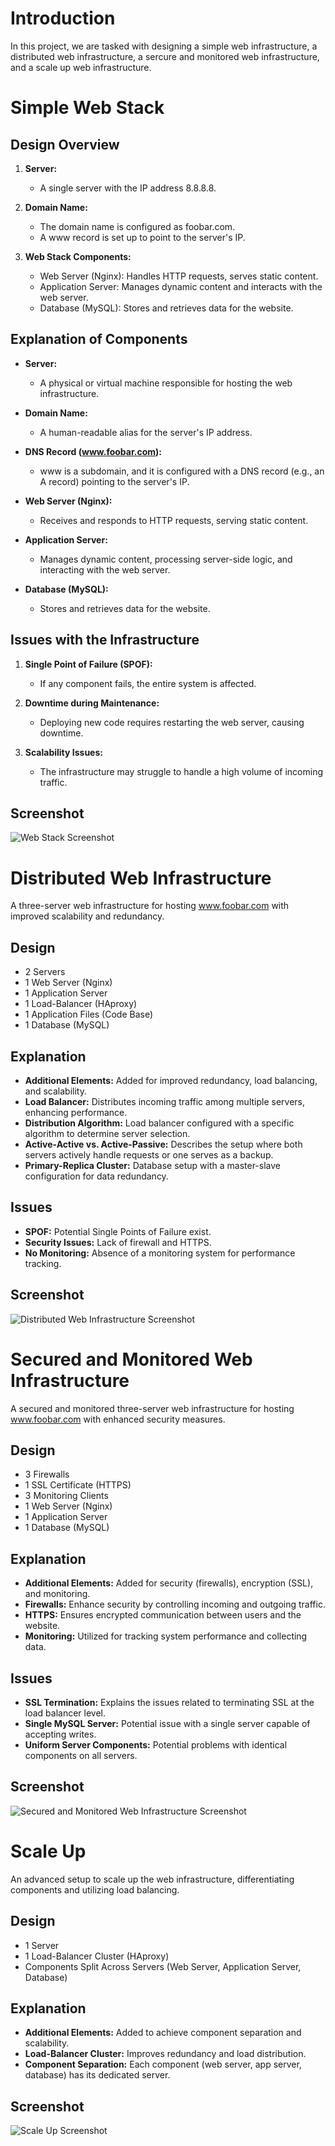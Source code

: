 # Introduction
In this project, we are tasked with designing a simple web infrastructure, a distributed web infrastructure, a sercure and monitored web infrastructure, and a scale up web infrastructure.

# Simple Web Stack

## Design Overview

1. **Server:**
   - A single server with the IP address 8.8.8.8.

2. **Domain Name:**
   - The domain name is configured as foobar.com.
   - A www record is set up to point to the server's IP.

3. **Web Stack Components:**
   - Web Server (Nginx): Handles HTTP requests, serves static content.
   - Application Server: Manages dynamic content and interacts with the web server.
   - Database (MySQL): Stores and retrieves data for the website.

## Explanation of Components

- **Server:**
  - A physical or virtual machine responsible for hosting the web infrastructure.

- **Domain Name:**
  - A human-readable alias for the server's IP address.

- **DNS Record (www.foobar.com):**
  - www is a subdomain, and it is configured with a DNS record (e.g., an A record) pointing to the server's IP.

- **Web Server (Nginx):**
  - Receives and responds to HTTP requests, serving static content.

- **Application Server:**
  - Manages dynamic content, processing server-side logic, and interacting with the web server.

- **Database (MySQL):**
  - Stores and retrieves data for the website.

## Issues with the Infrastructure

1. **Single Point of Failure (SPOF):**
   - If any component fails, the entire system is affected.

2. **Downtime during Maintenance:**
   - Deploying new code requires restarting the web server, causing downtime.

3. **Scalability Issues:**
   - The infrastructure may struggle to handle a high volume of incoming traffic.

## Screenshot

![Web Stack Screenshot](https://i.imgur.com/OHtE25Y.png)


# Distributed Web Infrastructure
A three-server web infrastructure for hosting www.foobar.com with improved scalability and redundancy.

## Design
- 2 Servers
- 1 Web Server (Nginx)
- 1 Application Server
- 1 Load-Balancer (HAproxy)
- 1 Application Files (Code Base)
- 1 Database (MySQL)

## Explanation
- **Additional Elements:** Added for improved redundancy, load balancing, and scalability.
- **Load Balancer:** Distributes incoming traffic among multiple servers, enhancing performance.
- **Distribution Algorithm:** Load balancer configured with a specific algorithm to determine server selection.
- **Active-Active vs. Active-Passive:** Describes the setup where both servers actively handle requests or one serves as a backup.
- **Primary-Replica Cluster:** Database setup with a master-slave configuration for data redundancy.

## Issues
- **SPOF:** Potential Single Points of Failure exist.
- **Security Issues:** Lack of firewall and HTTPS.
- **No Monitoring:** Absence of a monitoring system for performance tracking.

## Screenshot
![Distributed Web Infrastructure Screenshot](https://imgur.com/LXYy5Km)


# Secured and Monitored Web Infrastructure
A secured and monitored three-server web infrastructure for hosting www.foobar.com with enhanced security measures.

## Design
- 3 Firewalls
- 1 SSL Certificate (HTTPS)
- 3 Monitoring Clients
- 1 Web Server (Nginx)
- 1 Application Server
- 1 Database (MySQL)

## Explanation
- **Additional Elements:** Added for security (firewalls), encryption (SSL), and monitoring.
- **Firewalls:** Enhance security by controlling incoming and outgoing traffic.
- **HTTPS:** Ensures encrypted communication between users and the website.
- **Monitoring:** Utilized for tracking system performance and collecting data.

## Issues
- **SSL Termination:** Explains the issues related to terminating SSL at the load balancer level.
- **Single MySQL Server:** Potential issue with a single server capable of accepting writes.
- **Uniform Server Components:** Potential problems with identical components on all servers.

## Screenshot
![Secured and Monitored Web Infrastructure Screenshot](https://imgur.com/tAYCrue)


# Scale Up
An advanced setup to scale up the web infrastructure, differentiating components and utilizing load balancing.

## Design
- 1 Server
- 1 Load-Balancer Cluster (HAproxy)
- Components Split Across Servers (Web Server, Application Server, Database)

## Explanation
- **Additional Elements:** Added to achieve component separation and scalability.
- **Load-Balancer Cluster:** Improves redundancy and load distribution.
- **Component Separation:** Each component (web server, app server, database) has its dedicated server.

## Screenshot
![Scale Up Screenshot](https://imgur.com/VcZRhuO)


